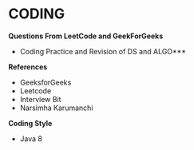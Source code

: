 # CODING

**Questions From LeetCode and GeekForGeeks**

- Coding Practice and Revision of DS and ALGO***

**References**

- GeeksforGeeks
- Leetcode
- Interview Bit
- Narsimha Karumanchi

**Coding Style**

- Java 8



